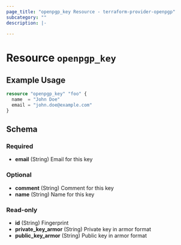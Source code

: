 ```yaml
---
page_title: "openpgp_key Resource - terraform-provider-openpgp"
subcategory: ""
description: |-
  
---
```


# Resource `openpgp_key`



## Example Usage

```terraform
resource "openpgp_key" "foo" {
  name  = "John Doe"
  email = "john.doe@example.com"
}
```

## Schema

### Required

- **email** (String) Email for this key

### Optional

- **comment** (String) Comment for this key
- **name** (String) Name for this key

### Read-only

- **id** (String) Fingerprint
- **private_key_armor** (String) Private key in armor format
- **public_key_armor** (String) Public key in armor format


